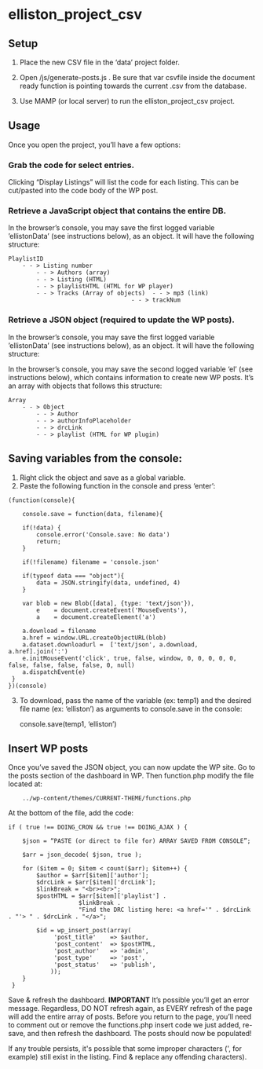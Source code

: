 # elliston_project_csv

## Setup

1) Place the new CSV file in the ‘data’ project folder.

2) Open /js/generate-posts.js . Be sure that var csvfile inside the document ready function is pointing towards the current .csv from the database.

3) Use MAMP (or local server) to run the elliston_project_csv project.


## Usage

Once you open the project, you’ll have a few options:

### Grab the code for select entries.

Clicking “Display Listings” will list the code for each listing. This can be cut/pasted into the code body of the WP post.

### Retrieve a JavaScript object that contains the entire DB.

In the browser’s console, you may save the first logged variable ’ellistonData’ (see instructions below), as an object. It will have the following structure:

```
PlaylistID
	- - > Listing number
		- - > Authors (array)
		- - > Listing (HTML)
		- - > playlistHTML (HTML for WP player)
		- - > Tracks (Array of objects)  - - > mp3 (link)
								   - - > trackNum
```

### Retrieve a JSON object (required to update the WP posts).

In the browser’s console, you may save the first logged variable ’ellistonData’ (see instructions below), as an object. It will have the following structure:

In the browser’s console, you may save the second logged variable ‘el’ (see instructions below), which contains information to create new WP posts. It’s an array with objects that follows this structure:

```
Array
	- - > Object
		- - > Author
		- - > authorInfoPlaceholder
		- - > drcLink
		- - > playlist (HTML for WP plugin)
```

## Saving variables from the console:

1) Right click the object and save as a global variable.
2) Paste the following function in the console and press ‘enter’:

```
(function(console){

    console.save = function(data, filename){

    if(!data) {
        console.error('Console.save: No data')
        return;
    }

    if(!filename) filename = 'console.json'

    if(typeof data === "object"){
        data = JSON.stringify(data, undefined, 4)
    }

    var blob = new Blob([data], {type: 'text/json'}),
        e    = document.createEvent('MouseEvents'),
        a    = document.createElement('a')

    a.download = filename
    a.href = window.URL.createObjectURL(blob)
    a.dataset.downloadurl =  ['text/json', a.download, a.href].join(':')
    e.initMouseEvent('click', true, false, window, 0, 0, 0, 0, 0, false, false, false, false, 0, null)
    a.dispatchEvent(e)
 }
})(console)
```

3) To download, pass the name of the variable (ex: temp1) and the desired file name (ex: ‘elliston’) as arguments to console.save in the console:

	console.save(temp1, ‘elliston’)


## Insert WP posts

Once you’ve saved the JSON object, you can now update the WP site. Go to the posts section of the dashboard in WP. Then function.php modify the file located at:

```
	../wp-content/themes/CURRENT-THEME/functions.php
```

At the bottom of the file, add the code:

```
if ( true !== DOING_CRON && true !== DOING_AJAX ) {

	$json = “PASTE (or direct to file for) ARRAY SAVED FROM CONSOLE”;

 	$arr = json_decode( $json, true );

 	for ($item = 0; $item < count($arr); $item++) {
 		$author = $arr[$item]['author'];
		$drcLink = $arr[$item]['drcLink'];
 		$linkBreak = "<br><br>";
		$postHTML = $arr[$item]['playlist'] .
					$linkBreak .
					"Find the DRC listing here: <a href='" . $drcLink . "'> " . $drcLink . "</a>";

	    $id = wp_insert_post(array(
	 		 'post_title'    => $author,
	 		 'post_content'  => $postHTML,
	 		 'post_author'   => 'admin',
	 		 'post_type'     => 'post',
	 		 'post_status'   => 'publish',
	 		));
 	}
 }
```

Save & refresh the dashboard. **IMPORTANT** It’s possible you’ll get an error message. Regardless, DO NOT refresh again, as EVERY refresh of the page will add the entire array of posts. Before you return to the page, you’ll need to comment out or remove the functions.php insert code we just added, re-save, and then refresh the dashboard. The posts should now be populated!

If any trouble persists, it's possible that some improper characters (', for example) still exist in the listing. Find & replace any offending characters).
